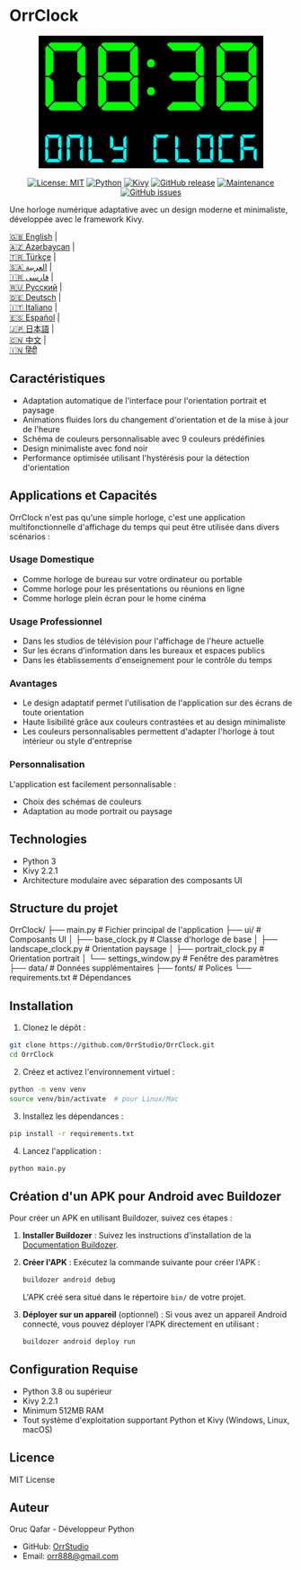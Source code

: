 # OrrClock

<div align="center">
  <img src="../images/logo.png" alt="OrrClock Logo" width="400"/>
</div>

<div align="center">
  
[![License: MIT](https://img.shields.io/badge/License-MIT-yellow.svg)](https://opensource.org/licenses/MIT)
[![Python](https://img.shields.io/badge/Python-3.8%2B-blue)](https://www.python.org/)
[![Kivy](https://img.shields.io/badge/Kivy-2.2.1-brightgreen)](https://kivy.org/)
[![GitHub release](https://img.shields.io/badge/Release-v1.0.0-blue)](https://github.com/OrrStudio/OrrClock/releases)
[![Maintenance](https://img.shields.io/badge/Maintained%3F-yes-green.svg)](https://github.com/OrrStudio/OrrClock/graphs/commit-activity)
[![GitHub issues](https://img.shields.io/github/issues/OrrStudio/OrrClock)](https://github.com/OrrStudio/OrrClock/issues)

</div>

Une horloge numérique adaptative avec un design moderne et minimaliste, développée avec le framework Kivy.

[🇬🇧 English](../README.md) |  
[🇦🇿 Azərbaycan](README.az.md) |  
[🇹🇷 Türkçe](README.tr.md) |  
[🇸🇦 العربية](README.ar.md) |  
[🇮🇷 فارسی](README.fa.md) |  
[🇷🇺 Русский](README.ru.md) |  
[🇩🇪 Deutsch](README.de.md) |  
[🇮🇹 Italiano](README.it.md) |  
[🇪🇸 Español](README.es.md) |  
[🇯🇵 日本語](README.ja.md) |  
[🇨🇳 中文](README.zh.md) |  
[🇮🇳 हिंदी](README.hi.md)

## Caractéristiques

- Adaptation automatique de l'interface pour l'orientation portrait et paysage
- Animations fluides lors du changement d'orientation et de la mise à jour de l'heure
- Schéma de couleurs personnalisable avec 9 couleurs prédéfinies
- Design minimaliste avec fond noir
- Performance optimisée utilisant l'hystérésis pour la détection d'orientation

## Applications et Capacités

OrrClock n'est pas qu'une simple horloge, c'est une application multifonctionnelle d'affichage du temps qui peut être utilisée dans divers scénarios :

### Usage Domestique
- Comme horloge de bureau sur votre ordinateur ou portable
- Comme horloge pour les présentations ou réunions en ligne
- Comme horloge plein écran pour le home cinéma

### Usage Professionnel
- Dans les studios de télévision pour l'affichage de l'heure actuelle
- Sur les écrans d'information dans les bureaux et espaces publics
- Dans les établissements d'enseignement pour le contrôle du temps

### Avantages
- Le design adaptatif permet l'utilisation de l'application sur des écrans de toute orientation
- Haute lisibilité grâce aux couleurs contrastées et au design minimaliste
- Les couleurs personnalisables permettent d'adapter l'horloge à tout intérieur ou style d'entreprise

### Personnalisation
L'application est facilement personnalisable :
- Choix des schémas de couleurs
- Adaptation au mode portrait ou paysage

## Technologies

- Python 3
- Kivy 2.2.1
- Architecture modulaire avec séparation des composants UI

## Structure du projet

OrrClock/
├── main.py                 # Fichier principal de l'application
├── ui/                     # Composants UI
│   ├── base_clock.py       # Classe d'horloge de base
│   ├── landscape_clock.py  # Orientation paysage
│   ├── portrait_clock.py   # Orientation portrait
│   └── settings_window.py  # Fenêtre des paramètres
├── data/                   # Données supplémentaires
├── fonts/                  # Polices
└── requirements.txt        # Dépendances

## Installation

1. Clonez le dépôt :
```bash
git clone https://github.com/OrrStudio/OrrClock.git
cd OrrClock
```

2. Créez et activez l'environnement virtuel :
```bash
python -m venv venv
source venv/bin/activate  # pour Linux/Mac
```

3. Installez les dépendances :
```bash
pip install -r requirements.txt
```

4. Lancez l'application :
```bash
python main.py
```

## Création d'un APK pour Android avec Buildozer

Pour créer un APK en utilisant Buildozer, suivez ces étapes :

1. **Installer Buildozer** :
   Suivez les instructions d'installation de la [Documentation Buildozer](https://buildozer.readthedocs.io/en/latest/installation.html).

2. **Créer l'APK** :
   Exécutez la commande suivante pour créer l'APK :
   ```bash
   buildozer android debug
   ```
   L'APK créé sera situé dans le répertoire `bin/` de votre projet.

3. **Déployer sur un appareil** (optionnel) :
   Si vous avez un appareil Android connecté, vous pouvez déployer l'APK directement en utilisant :
   ```bash
   buildozer android deploy run
   ```

## Configuration Requise

- Python 3.8 ou supérieur
- Kivy 2.2.1
- Minimum 512MB RAM
- Tout système d'exploitation supportant Python et Kivy (Windows, Linux, macOS)

## Licence

MIT License

## Auteur

Oruc Qafar - Développeur Python
- GitHub: [OrrStudio](https://github.com/OrrStudio)
- Email: orr888@gmail.com
